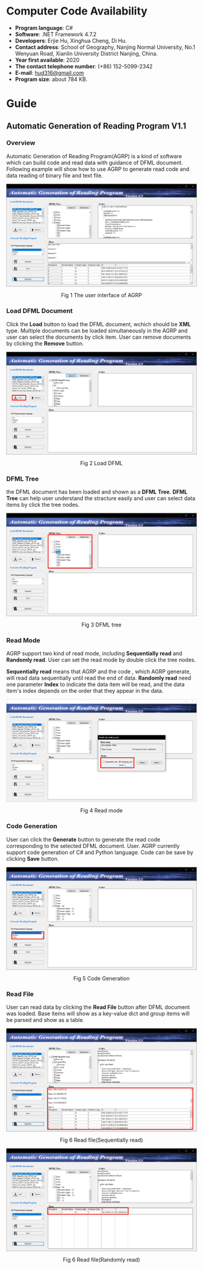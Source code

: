 # Computer Code Availability
- **Program language**: C#  
- **Software**: .NET Framework 4.7.2  
- **Developers**: Erjie Hu, Xinghua Cheng, Di Hu.  
- **Contact address**: School of Geography, Nanjing Normal University, No.1 Wenyuan Road, Xianlin University District Nanjing, China.   
- **Year first available**: 2020  
- **The contact telephone number**: (+86) 152-5099-2342  
- **E-mail**: hud316@gmail.com  
- **Program size**: about 784 KB.  
# Guide

## Automatic Generation of Reading Program V1.1
### Overview  
Automatic Generation of Reading Program(AGRP) is a kind of software which can build code and read data with guidance of DFML document. Following example will show how to use AGRP to generate read code and data reading of binary file and text file.  

<img align="center" src="./Image/The user interface of AGRP.jpg">  
<p align="center">Fig 1 The user interface of AGRP</p>  

### Load DFML Document  
Click the **Load** button to load the DFML document, wchich should be **XML** type. Multiple documents can be loaded simultaneously in the AGRP and user can select the documents by click item. User can remove documents by clicking the **Remove** button.
 
<img align="center" src="./Image/Load DFML.jpg">  
<p align="center">Fig 2 Load DFML</p>  

### DFML Tree
the DFML document has been loaded and shown as a **DFML Tree**. **DFML Tree** can help user understand the stracture easily and user can select data items by click the tree nodes.  

<img align="center" src="./Image/Check the DFML tree to selecte the data to read.jpg">  
<p align="center">Fig 3 DFML tree</p>  

### Read Mode 
AGRP support two kind of read mode, including **Sequentially read** and **Randomly read**. User can set the read mode by double click the tree nodes.  

**Sequentially read** means that AGRP and the code , which AGRP generate, will read data sequentially until read the end of data.
**Randomly read** need one parameter **Index** to indicate the data item will be read, and the data item's index depends on the order that they appear in the data.

<img align="center" src="./Image/Double check the tree node can select the read mode.jpg">  
<p align="center">Fig 4 Read mode</p> 

### Code Generation
User can click the **Generate** button to generate the read code corresponding to the selected DFML document. User. AGRP currently support code generation of C# and Python language. Code can be save by clicking **Save** button.

<img align="center" src="./Image/Select program language of the code to generate.jpg">  
<p align="center">Fig 5 Code Generation</p> 

### Read File
User can read data by clicking the **Read File** button after DFML document was loaded. Base items will show as a key-value dict and group items will be parsed and show as a table.

<img align="center" src="./Image/Click Read File button to read data(Sequentially read).jpg">  
<p align="center">Fig 6 Read file(Sequentially read)</p> 

<img align="center" src="./Image/Click Read File button to read data(Randomly read).jpg">  
<p align="center">Fig 6 Read file(Randomly read)</p> 
